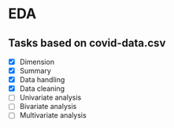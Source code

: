 # EDA
## Tasks based on covid-data.csv
- [x]  Dimension
- [x]  Summary
- [x]  Data handling
- [x]  Data cleaning
- [ ]  Univariate analysis
- [ ]  Bivariate analysis
- [ ]  Multivariate analysis
